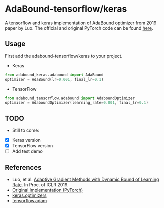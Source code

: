 # AdaBound-tensorflow/keras
A tensorflow and keras implementation of [AdaBound](https://openreview.net/forum?id=Bkg3g2R9FX) optimizer from 2019 paper by Luo. The official and original PyTorch code can be found [here](https://github.com/Luolc/AdaBound).

## Usage
First add the adabound-tensorflow/keras to your project.<br>
- Keras
```python
from adabound_keras.adabound import AdaBound
optimizer = AdaBound(lr=0.001, final_lr=0.1)
```
- TensorFlow
```python
from adabound_tensorflow.adabound import AdaboundOptimizer
optimizer = AdaboundOptimizer(learning_rate=0.001, final_lr=0.1)
```
## TODO
 - Still to come:
 * [x] Keras version
 * [x] TensorFlow version
 * [ ] Add test demo
 
 ## References
 - Luo, et al. [Adaptive Gradient Methods with Dynamic Bound of Learning Rate](https://openreview.net/forum?id=Bkg3g2R9FX). In Proc. of ICLR 2019.
 - [Original Implementation (PyTorch)](https://github.com/Luolc/AdaBound)
 - [keras.optimizers](https://github.com/tensorflow/tensorflow/blob/master/tensorflow/python/keras/optimizers.py)
 - [tensorflow.adam](https://github.com/tensorflow/tensorflow/blob/r1.12/tensorflow/python/training/adam.py)
